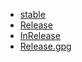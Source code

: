 - [stable](./stable)
- [Release](./Release)
- [InRelease](./InRelease)
- [Release.gpg](./Release.gpg)